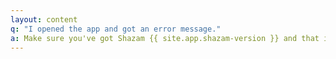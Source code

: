 ```yaml
---
layout: content
q: "I opened the app and got an error message."
a: Make sure you've got Shazam {{ site.app.shazam-version }} and that it has identified at least one song.
---
```

